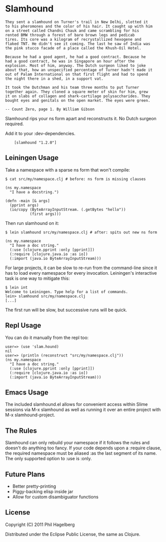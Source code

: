 # Slamhound

    They sent a slamhound on Turner's trail in New Delhi, slotted it
    to his pheromones and the color of his hair. It caught up with him
    on a street called Chandni Chauk and came scrambling for his
    rented BMW through a forest of bare brown legs and pedicab
    tires. Its core was a kilogram of recrystallized hexogene and
    flaked TNT. He didn't see it coming. The last he saw of India was
    the pink stucco facade of a place called the Khush-Oil Hotel.

    Because he had a good agent, he had a good contract. Because he
    had a good contract, he was in Singapore an hour after the
    explosion. Most of him, anyway. The Dutch surgeon liked to joke
    about that, how an unspecified percentage of Turner hadn't made it
    out of Palam International on that first flight and had to spend
    the night there in a shed, in a support vat.

    It took the Dutchman and his team three months to put Turner
    together again. They cloned a square meter of skin for him, grew
    it on slabs of collagen and shark-cartilage polysaccharides. They
    bought eyes and genitals on the open market. The eyes were green.

    -- Count Zero, page 1. By William Gibson

Slamhound rips your ns form apart and reconstructs it. No Dutch
surgeon required.

Add it to your :dev-dependencies.

        [slamhound "1.2.0"]

## Leiningen Usage

Take a namespace with a sparse ns form that won't compile:

    $ cat src/my/namespace.clj # before: ns form is missing clauses

    (ns my.namespace
      "I have a docstring.")

    (defn -main [& args]
      (pprint args)
      (io/copy (ByteArrayInputStream. (.getBytes "hello"))
               (first args))) 

Then run slamhound on it:

    $ lein slamhound src/my/namespace.clj # after: spits out new ns form

    (ns my.namespace
      "I have a doc string."
      (:use [clojure.pprint :only [pprint]])
      (:require [clojure.java.io :as io])
      (:import (java.io ByteArrayInputStream)))

For large projects, it can be slow to re-run from the command-line
since it has to load every namespace for every invocation. Leiningen's
interactive task is one way to mitigate this:

    $ lein int
    Welcome to Leiningen. Type help for a list of commands.
    lein> slamhound src/my/namespace.clj
    [...]

The first run will be slow, but successive runs will be quick.

## Repl Usage

You can do it manually from the repl too:

    user=> (use 'slam.hound)
    nil
    user=> (println (reconstruct "src/my/namespace.clj"))
    (ns my.namespace
      "I have a doc string."
      (:use [clojure.pprint :only [pprint]])
      (:require [clojure.java.io :as io])
      (:import (java.io ByteArrayInputStream)))

## Emacs Usage

The included slamhound.el allows for convenient access within Slime
sessions via M-x slamhound as well as running it over an entire
project with M-x slamhound-project.

## The Rules

Slamhound can only rebuild your namespace if it follows the rules and
doesn't do anything too fancy. If your code depends upon a
:require clause, the required namespace must be aliased :as the last
segment of its name. The only supported option to :use is :only.

## Future Plans

* Better pretty-printing
* Piggy-backing elisp inside jar
* Allow for custom disambiguator functions

## License

Copyright (C) 2011 Phil Hagelberg

Distributed under the Eclipse Public License, the same as Clojure.
